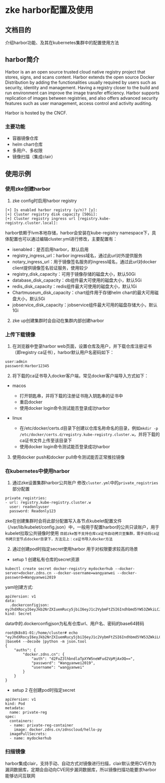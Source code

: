 # zke harbor配置及使用
## 文档目的
介绍harbor功能、及其在kubernetes集群中的配置使用方法
## harbor简介
Harbor is an an open source trusted cloud native registry project that stores, signs, and scans content. Harbor extends the open source Docker Distribution by adding the functionalities usually required by users such as security, identity and management. Having a registry closer to the build and run environment can improve the image transfer efficiency. Harbor supports replication of images between registries, and also offers advanced security features such as user management, access control and activity auditing.

Harbor is hosted by the CNCF.

### 主要功能
* 容器镜像仓库
* helm chart仓库
* 多用户、多权限
* 镜像扫描（集成clair）
## 使用示例
### 使用zke创建harbor
1. zke config时启用harbor registry
```
[+] Is enabled harbor registry (y/n)? [y]:
[+] Cluster registry disk capacity [50Gi]:
[+] Cluster registry ingress url [registry.kube-registry.cluster.local]:
```
harbor依赖于lvm本地存储，harbor会安装在kube-registry namespace下，具体配置也可以通过编辑cluster.yml进行修改，主要配置有：
* isenabled：是否启用harbor，默认启用
* registry_ingress_url：harbor ingress域名，通过此url对外提供服务
* notary_ingress_url：用于镜像签名服务的ingress域名，通过此url对docker client提供镜像签名验证服务，使用较少
* registry_disk_capacity：可用于镜像存储的磁盘大小，默认50Gi
* database_disk_capacity：db组件最大可使用的磁盘大小，默认5Gi
* redis_disk_capacity：redis组件最大可使用的磁盘大小，默认1Gi
* Chartmuseum_disk_capacity：chart组件用于存储helm chart的最大可用磁盘大小，默认5Gi
* jobservice_disk_capacity：jobservice组件最大可用的磁盘存储大小，默认1Gi

2. zke up创建集群时会自动在集群内部创建harbor

### 上传下载镜像
1. 在浏览器中登录harbor web页面，设置仓库及用户，并下载仓库注册证书（即registry ca证书），harbor默认用户名密码如下：
```
user:admin
password:Harbor12345
```

2. 将下载的ca证书导入docker客户端，常见docker客户端导入方式如下：
* macos
  - 打开钥匙串，并将下载的注册证书拖入钥匙串的证书中
  - 重启docker
  - 使用docker login命令测试能否登录成功harbor

* linux
  - 在/etc/docker/certs.d目录下创建以仓库名称命名的目录，例如`mkdir -p /etc/docker/certs.d/registry.kube-registry.cluster.w`，并将下载的ca证书文件上传至该目录下
  - 使用docker login命令测试能否登录成功harbor

3. 使用docker push和docker pull命令测试能否正常推拉镜像
### 在kubernetes中使用harbor

1. 通过zke设置集群harbor公共账户
修改`cluster.yml`中的`private_registries`部分配置
```
private_registries:
- url: registry.kube-registry.cluster.w
  user: readonlyuser
  password: Readonly123
```
zke在创建集群时会将此部分配置写入各节点kubelet配置文件（/var/lib/kubelet/config.json）中，一般用于配置harbor的公共只读账户，用于kubelet拉取公共镜像时使用
`目前zke暂不支持仓库ca证书自动拷贝至集群，需手动将ca证书拷贝至节点docker目录下，方法见上：ca证书导入docker方法`

2. 通过创建pod时指定secret使用harbor
用于对权限要求较高的场景
* setup 1 创建私有仓库的secret资源
```
kubectl create secret docker-registry mydockerhub --docker-server=docker.zdns.cn --docker-username=wangyanwei --docker-password=Wangyanwei2019
```
yaml创建方式:
```
apiVersion: v1
data:
  .dockerconfigjson: eyJhdXRocyI6eyJkb2NrZXIuemRucy5jbiI6eyJ1c2VybmFtZSI6Indhbmd5YW53ZWkiLCJwYXNzd29yZCI6Ildhbmd5YW53ZWkyMDE5IiwiYXV0aCI6ImQyRnVaM2xoYm5kbGFUcFhZVzVuZVdGdWQyVnBNakF4T1E9PSJ9fX0=
kind: Secret
```
data中的.dockerconfigjson为私有仓库url、用户名、密码的base64转码
```
root@k8s01-01:/home/cluster# echo "eyJhdXRocyI6eyJkb2NrZXIuemRucy5jbiI6eyJ1c2VybmFtZSI6Indhbmd5YW53ZWkiLCJwY6Ildhbmd5YW53ZWkyMDE5IiwiYXV0aCI6ImQyRnVaM2xoYm5kbGFUcFhZVzVuZVdGdWQyVnBNakF4T1E9PSJ9fX0=" |base64 --decode |python -m json.tool
{
    "auths": {
        "docker.zdns.cn": {
            "auth": "d2FuZ3lhbndlaTpXYW5neWFud2VpMjAxOQ==",
            "password": "Wangyanwei2019",
            "username": "wangyanwei"
        }
    }
}
```
* setup 2 在创建pod时指定secret
```
apiVersion: v1
kind: Pod
metadata:
  name: private-reg
spec:
  containers:
  - name: private-reg-container
    image: docker.zdns.cn/zdnscloud/hello-py
  imagePullSecrets:
  - name: mydockerhub
```
### 扫描镜像
harbor集成clair，支持手动、自动方式对镜像进行扫描，clair默认使用CVE作为漏洞数据库，定期会自动向CVE同步漏洞数据库，所以镜像扫描功能要求harbor能够访问互联网

